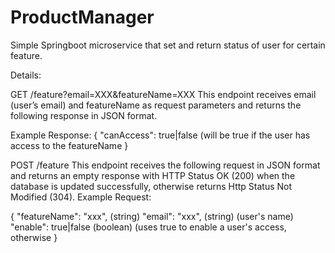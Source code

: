 # ProductManager
 Simple Springboot microservice that set and return status of user for certain feature.

Details:

GET /feature?email=XXX&featureName=XXX
This endpoint receives email (user’s email) and featureName as request parameters and
returns the following response in JSON format.

Example Response:
{
"canAccess": true|false (will be true if the user has access to the featureName
}

POST /feature
This endpoint receives the following request in JSON format and returns an empty
response with HTTP Status OK (200) when the database is updated successfully, otherwise
returns Http Status Not Modified (304).
Example Request:

{
"featureName": "xxx", (string)
"email": "xxx", (string) (user's name)
"enable": true|false (boolean) (uses true to enable a user's access, otherwise
}
